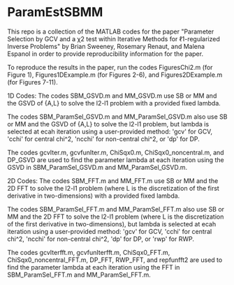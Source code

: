 # ParamEstSBMM

This repo is a collection of the MATLAB codes for the paper "Parameter Selection by GCV and a χ2 test within Iterative Methods for ℓ1-regularized Inverse Problems" 
by Brian Sweeney, Rosemary Renaut, and Malena Espanol in order to provide reproducibility information for the paper.

To reproduce the results in the paper, run the codes FiguresChi2.m (for Figure 1), Figures1DExample.m (for Figures 2-6), and Figures2DExample.m (for Figures 7-11).

1D Codes:
The codes SBM_GSVD.m and MM_GSVD.m use SB or MM and the GSVD of {A,L} to solve the l2-l1 problem with a provided fixed lambda.

The codes SBM_ParamSel_GSVD.m and MM_ParamSel_GSVD.m also use SB or MM and the GSVD of {A,L} to solve the l2-l1 problem, but lambda is selected at ecah iteration using a user-provided method: 
'gcv' for GCV, 'cchi' for central chi^2, 'ncchi' for non-central chi^2, or 'dp' for DP.

The codes gcvIter.m, gcvfunIter.m, ChiSqx0.m, ChiSqx0_noncentral.m, and DP_GSVD are used to find the parameter lambda at each iteration using the GSVD in SBM_ParamSel_GSVD.m and MM_ParamSel_GSVD.m.

2D Codes:
The codes SBM_FFT.m and MM_FFT.m use SB or MM and the 2D FFT to solve the l2-l1 problem (where L is the discretization of the first derivative in two-dimensions) with a provided fixed lambda.

The codes SBM_ParamSel_FFT.m and MM_ParamSel_FFT.m also use SB or MM and the 2D FFT to solve the l2-l1 problem (where L is the discretization of the first derivative in two-dimensions), 
but lambda is selected at ecah iteration using a user-provided method: 'gcv' for GCV, 'cchi' for central chi^2, 'ncchi' for non-central chi^2, 'dp' for DP, or 'rwp' for RWP.

The codes gcvIterfft.m, gcvfunIterfft.m, ChiSqx0_FFT.m, ChiSqx0_noncentral_FFT.m, DP_FFT, RWP_FFT, and repfunfft2 are used to find the parameter lambda at each iteration using the FFT in SBM_ParamSel_FFT.m and MM_ParamSel_FFT.m.

